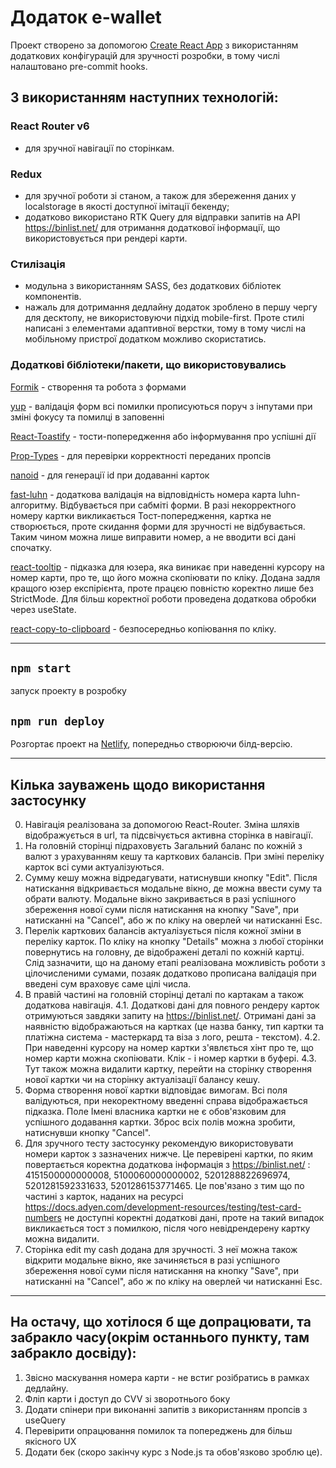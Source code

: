 # Додаток e-wallet

Проект створено за допомогою
[Create React App](https://github.com/facebook/create-react-app) з використанням
додаткових конфігурацій для зручності розробки, в тому числі налаштовано
pre-commit hooks.

## З використанням наступних технологій:

### React Router v6

- для зручної навігації по сторінкам.

### Redux

- для зручної роботи зі станом, а також для збереження даних у localstorage в
  якості доступної імітації бекенду;
- додатково використано RTK Query для відправки запитів на API
  https://binlist.net/ для отримання додаткової інформації, що використовується
  при рендері карти.

### Стилізація

- модульна з використанням SASS, без додаткових бібліотек компонентів.
- нажаль для дотримання дедлайну додаток зроблено в першу чергу для десктопу, не
  використовуючи підхід mobile-first. Проте стилі написані з елементами
  адаптивної верстки, тому в тому числі на мобільному пристрої додатком можливо
  скористатись.

### Додаткові бібліотеки/пакети, що використовувались

[Formik](https://formik.org/) - створення та робота з формами

[yup](https://www.npmjs.com/package/yup) - валідація форм всі помилки
прописуються поруч з інпутами при зміні фокусу та помилці в заповенні

[React-Toastify](https://www.npmjs.com/package/react-toastify) -
тости-попередження або інформування про успішні дії

[Prop-Types](https://www.npmjs.com/package/prop-types) - для перевірки
корректності переданих пропсів

[nanoid](https://www.npmjs.com/package/nanoid) - для генерації id при додаванні
карток

[fast-luhn](https://www.npmjs.com/package/fast-luhn) - додаткова валідація на
відповідність номера карта luhn-алгоритму. Відбувається при сабміті форми. В
разі некорректного номеру картки викликається Тост-попередження, картка не
створюється, проте скидання форми для зручності не відбувається. Таким чином
можна лише виправити номер, а не вводити всі дані спочатку.

[react-tooltip](https://www.npmjs.com/package/react-tooltip) - підказка для
юзера, яка виникає при наведенні курсору на номер карти, про те, що його можна
скопіювати по кліку. Додана задля кращого юзер експірієнта, проте працєю
повністю коректно лише без StrictMode. Для більш коректної роботи проведена
додаткова обробки через useState.

[react-copy-to-clipboard](https://www.npmjs.com/package/react-copy-to-clipboard) -
безпосередньо копіювання по кліку.

---

## `npm start`

запуск проекту в розробку

## `npm run deploy`

Розгортає проект на [Netlify](https://ypi-e-wallet.netlify.app/), попередньо
створюючи білд-версію.

---

## Кілька зауважень щодо використання застосунку

0. Навігація реалізована за допомогою React-Router. Зміна шляхів відображується
   в url, та підсвічується активна сторінка в навігації.
1. На головній сторінці підраховуєть Загальний баланс по кожній з валют з
   урахуванням кешу та карткових балансів. При зміні переліку карток всі суми
   актуалізуються.
2. Сумму кешу можна відредагувати, натиснувши кнопку "Edit". Після натискання
   відкривається модальне вікно, де можна ввести суму та обрати валюту. Модальне
   вікно закривається в разі успішного збереження нової суми після натискання на
   кнопку "Save", при натисканні на "Cancel", або ж по кліку на оверлей чи
   натисканні Esc.
3. Перелік карткових балансів актуалізується після кожної зміни в переліку
   карток. По кліку на кнопку "Details" можна з любої сторінки повернутись на
   головну, де відображені деталі по кожній картці. Слід зазначити, що на даному
   етапі реалізована можливість роботи з цілочисленими сумами, позаяк додатково
   прописана валідація при введені сум враховує саме цілі числа.
4. В правій частині на головній сторінці деталі по картакам а також додаткова
   навігація. 4.1. Додаткові дані для повного рендеру карток отримуються завдяки
   запиту на https://binlist.net/. Отримані дані за наявністю відображаються на
   картках (це назва банку, тип картки та платіжна система - мастеркард та віза
   з лого, решта - текстом). 4.2. При наведенні курсору на номер картки
   з'явлється хінт про те, що номер карти можна скопіювати. Клік - і номер
   картки в буфері. 4.3. Тут також можна видалити картку, перейти на сторінку
   створення нової картки чи на сторінку актуалізації балансу кешу.
5. Форма створення нової картки відповідає вимогам. Всі поля валідуються, при
   некоректному введенні справа відображається підказка. Поле Імені власника
   картки не є обов'язковим для успішного додавання картки. Зброс всіх полів
   можна зробити, натиснувши кнопку "Cancel".
6. Для зручного тесту застосунку рекомендую використовувати номери карток з
   зазначених нижче. Це перевірені картки, по яким повертається коректна
   додаткова інформація з https://binlist.net/ : 4151500000000008,
   5100060000000002, 5201288822696974, 5201281592331633, 5201286153771465. Це
   пов'язано з тим що по частині з карток, наданих на ресурсі
   https://docs.adyen.com/development-resources/testing/test-card-numbers не
   доступні коректні додаткові дані, проте на такий випадок викликається тост з
   помилкою, після чого невідрендерену картку можна видалити.
7. Сторінка edit my cash додана для зручності. З неї можна також відкрити
   модальне вікно, яке зачиняється в разі успішного збереження нової суми після
   натискання на кнопку "Save", при натисканні на "Cancel", або ж по кліку на
   оверлей чи натисканні Esc.

---

## На остачу, що хотілося б ще допрацювати, та забракло часу(окрім останнього пункту, там забракло досвіду):

1. Звісно маскування номера карти - не встиг розібратись в рамках дедлайну.
2. Фліп карти і доступ до CVV зі зворотнього боку
3. Додати спінери при виконанні запитів з використанням пропсів з useQuery
4. Перевірити опрацювання помилок та попереджень для більш якісного UX
5. Додати бек (скоро закінчу курс з Node.js та обов'язково зроблю це).
